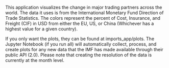 This application visualizes the change in major trading partners across the world. The data it uses is from the International Monetary Fund Direction of Trade Statistics.
The colors represent the percent of Cost, Insurance, and Freight (CIF) in USD from either the EU, US, or China (Whichever has a highest value for a given country).

If you only want the plots, they can be found at imports_app/plots. The Jupyter Notebook (if you run all) will automatically collect, process, and create plots for any new data that the IMF has made available
through their public API (2.0). Please note that creating the resolution of the data is currently at the month level.
